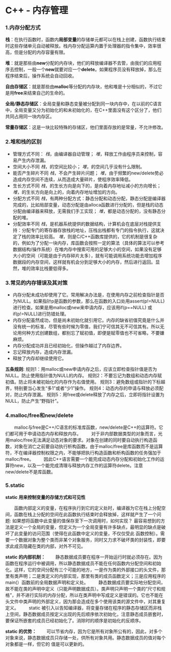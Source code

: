 # C++ - 内存管理


### 1.内存分配方式

**栈**：在执行函数时，函数内**局部变量**的存储单元都可以在栈上创建，函数执行结束时这些存储单元自动被释放。栈内存分配运算内置于处理器的指令集中，效率很高，但是分配的内存容量有限。

**堆**：就是那些由**new**分配的内存块，他们的释放编译器不去管，由我们的应用程序去控制，一般一个**new**就要对应一个**delete**。如果程序员没有释放掉，那么在程序结束后，操作系统会自动回收。

**自由存储区**：就是那些由**malloc**等分配的内存块，他和堆是十分相似的，不过它是用**free**来结束自己的生命的。

**全局/静态存储区**：全局变量和静态变量被分配到同一块内存中，在以前的C语言中，全局变量又分为初始化的和未初始化的，在C++里面没有这个区分了，他们共同占用同一块内存区。

**常量存储区**：这是一块比较特殊的存储区，他们里面存放的是常量，不允许修改。


### 2.堆和栈的区别

- 管理方式不同：
    *栈*，由编译器自动管理；
    *堆*，释放工作由程序员来控制，容易产生内存泄漏。
- 空间大小不同
    *栈*，的空间比较小；
    *堆*，的空间几乎没有什么限制。
- 能否产生碎片不同
    *栈*，不会产生碎片问题；
    *堆*，由于频繁的new/delete势必造成内存空间不连续，从而造成大量碎片，使程序效率降低。
- 生长方式不同
    *栈*，的生长方向是向下的，是向着内存地址减小的方向增长；
    *堆*，的生长方向是向上的，向着内存地址增加的方向。
- 分配方式不同
    *栈*，有两种分配方式：静态分配和动态分配，静态分配是编译器完成的，比如局部变量，动态分配是由alloca函数进行分配的，但是栈的动态分配由编译器来释放，无需我们手工实现；
    *堆*，都是动态分配的，没有静态分配的堆。
- 分配效率不同
    *栈*，是机器系统提供的数据结构，计算机会在底层对栈提供支持：分配专门的寄存器存放栈的地址，压栈出栈都有专门的指令执行，这就决定了栈的效率比较高。
    *堆*，则是C/C++函数库提供的，它的机制是很复杂的，例如为了分配一块内存，库函数会按照一定的算法（具体的算法可以参考数据结构/操作系统）在堆内存中搜索可用的足够大小的空间，如果没有足够大小的空间（可能是由于内存碎片太多），就有可能调用系统功能去增加程序数据段的内存空间，这样就有机会分到足够大小的内存，然后进行返回。显然，堆的效率比栈要低得多。


### 3.常见的内存错误及其对策

- 内存分配未成功却使用了它。常用解决办法是，在使用内存之前检查指针是否为NULL。如果指针p是函数的参数，那么在函数的入口处用assert(p!=NULL)进行检查。如果是用malloc或new来申请内存，应该用if(p==NULL) 或if(p!=NULL)进行防错处理。
- 内存分配虽然成功，但是尚未初始化就引用它。内存的缺省初值究竟是什么并没有统一的标准，尽管有些时候为零值，我们宁可信其无不可信其有。所以无论用何种方式创建数组，都别忘了赋初值，即便是赋零值也不可省略，不要嫌麻烦。
- 内存分配成功并且已经初始化，但操作越过了内存边界。
- 忘记释放内存，造成内存泄漏。
- 释放了内存却继续使用它。

**五条规则**:
规则1：用malloc或new申请内存之后，应该立即检查指针值是否为NULL。防止使用指针值为NULL的内存。
规则2：不要忘记为数组和动态内存赋初值。防止将未被初始化的内存作为右值使用。
规则3：避免数组或指针的下标越界，特别要当心发生“多1”或者“少1”操作。
规则4：动态内存的申请与释放必须配对，防止内存泄漏。
规则5：用free或delete释放了内存之后，立即将指针设置为NULL，防止产生“野指针”。


### 4.malloc/free和new/delete
　　malloc与free是C++/C语言的标准库函数，new/delete是C++的运算符。它们都可用于申请动态内存和释放内存。
　　对于非内部数据类型的对象而言，光用maloc/free无法满足动态对象的要求。对象在创建的同时要自动执行构造函数，对象在消亡之前要自动执行析构函数。由于malloc/free是库函数而不是运算符，不在编译器控制权限之内，不能够把执行构造函数和析构函数的任务强加于malloc/free。
　　因此C++语言需要一个能完成动态内存分配和初始化工作的运算符new，以及一个能完成清理与释放内存工作的运算符delete。注意new/delete不是库函数。

### 5.static

**static 用来控制变量的存储方式和可见性**

　　函数内部定义的变量，在程序执行到它的定义处时，编译器为它在栈上分配空间，函数在栈上分配的空间在此函数执行结束时会释放掉，这样就产生了一个问题: 如果想将函数中此变量的值保存至下一次调用时，如何实现？ 最容易想到的方法是定义一个全局的变量，但定义为一个全局变量有许多缺点，最明显的缺点是破坏了此变量的访问范围（使得在此函数中定义的变量，不仅仅受此 函数控制）。需要一个数据对象为整个类而非某个对象服务，同时又力求不破坏类的封装性，即要求此成员隐藏在类的内部，对外不可见。

**static 的内部机制：**
　　静态数据成员要在程序一开始运行时就必须存在。因为函数在程序运行中被调用，所以静态数据成员不能在任何函数内分配空间和初始化。这样，它的空间分配有三个可能的地方，一是作为类的外部接口的头文件，那里有类声明；二是类定义的内部实现，那里有类的成员函数定义；三是应用程序的 main(）函数前的全局数据声明和定义处。
　　静态数据成员要实际地分配空间，故不能在类的声明中定义（只能声明数据成员）。类声明只声明一个类的“尺寸和规格”，并不进行实际的内存分配，所以在类声明中写成定义是错误的。它也不能在头文件中类声明的外部定义，因为那会造成在多个使用该类的源文件中，对其重复定义。
　　static 被引入以告知编译器，将变量存储在程序的静态存储区而非栈上空间，静态数据成员按定义出现的先后顺序依次初始化，注意静态成员嵌套时，要保证所嵌套的成员已经初始化了。消除时的顺序是初始化的反顺序。

**static 的优势：**
　　可以节省内存，因为它是所有对象所公有的，因此，对多个对象来说，静态数据成员只存储一处，供所有对象共用。静态数据成员的值对每个对象都是一样，但它的 值是可以更新的。